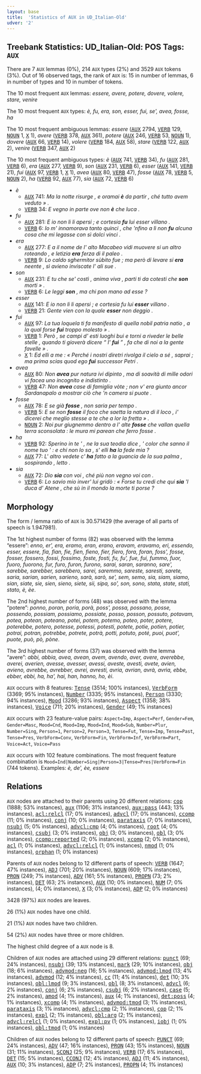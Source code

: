 ```yaml
---
layout: base
title:  'Statistics of AUX in UD_Italian-Old'
udver: '2'
---
```


## Treebank Statistics: UD_Italian-Old: POS Tags: `AUX`

There are 7 `AUX` lemmas (0%), 214 `AUX` types (2%) and 3529 `AUX` tokens (3%).
Out of 16 observed tags, the rank of `AUX` is: 15 in number of lemmas, 6 in number of types and 10 in number of tokens.

The 10 most frequent `AUX` lemmas: <em>essere, avere, potere, dovere, volere, stare, venire</em>

The 10 most frequent `AUX` types:  <em>è, fu, era, son, esser, fui, se', avea, fosse, ha</em>

The 10 most frequent ambiguous lemmas: <em>essere</em> (<tt><a href="it_old-pos-AUX.html">AUX</a></tt> 2794, <tt><a href="it_old-pos-VERB.html">VERB</a></tt> 129, <tt><a href="it_old-pos-NOUN.html">NOUN</a></tt> 1, <tt><a href="it_old-pos-X.html">X</a></tt> 1), <em>avere</em> (<tt><a href="it_old-pos-VERB.html">VERB</a></tt> 378, <tt><a href="it_old-pos-AUX.html">AUX</a></tt> 361), <em>potere</em> (<tt><a href="it_old-pos-AUX.html">AUX</a></tt> 246, <tt><a href="it_old-pos-VERB.html">VERB</a></tt> 53, <tt><a href="it_old-pos-NOUN.html">NOUN</a></tt> 1), <em>dovere</em> (<tt><a href="it_old-pos-AUX.html">AUX</a></tt> 66, <tt><a href="it_old-pos-VERB.html">VERB</a></tt> 14), <em>volere</em> (<tt><a href="it_old-pos-VERB.html">VERB</a></tt> 184, <tt><a href="it_old-pos-AUX.html">AUX</a></tt> 58), <em>stare</em> (<tt><a href="it_old-pos-VERB.html">VERB</a></tt> 122, <tt><a href="it_old-pos-AUX.html">AUX</a></tt> 2), <em>venire</em> (<tt><a href="it_old-pos-VERB.html">VERB</a></tt> 347, <tt><a href="it_old-pos-AUX.html">AUX</a></tt> 2)

The 10 most frequent ambiguous types:  <em>è</em> (<tt><a href="it_old-pos-AUX.html">AUX</a></tt> 741, <tt><a href="it_old-pos-VERB.html">VERB</a></tt> 34), <em>fu</em> (<tt><a href="it_old-pos-AUX.html">AUX</a></tt> 281, <tt><a href="it_old-pos-VERB.html">VERB</a></tt> 6), <em>era</em> (<tt><a href="it_old-pos-AUX.html">AUX</a></tt> 277, <tt><a href="it_old-pos-VERB.html">VERB</a></tt> 9), <em>son</em> (<tt><a href="it_old-pos-AUX.html">AUX</a></tt> 231, <tt><a href="it_old-pos-VERB.html">VERB</a></tt> 6), <em>esser</em> (<tt><a href="it_old-pos-AUX.html">AUX</a></tt> 141, <tt><a href="it_old-pos-VERB.html">VERB</a></tt> 21), <em>fui</em> (<tt><a href="it_old-pos-AUX.html">AUX</a></tt> 97, <tt><a href="it_old-pos-VERB.html">VERB</a></tt> 1, <tt><a href="it_old-pos-X.html">X</a></tt> 1), <em>avea</em> (<tt><a href="it_old-pos-AUX.html">AUX</a></tt> 80, <tt><a href="it_old-pos-VERB.html">VERB</a></tt> 47), <em>fosse</em> (<tt><a href="it_old-pos-AUX.html">AUX</a></tt> 78, <tt><a href="it_old-pos-VERB.html">VERB</a></tt> 5, <tt><a href="it_old-pos-NOUN.html">NOUN</a></tt> 2), <em>ha</em> (<tt><a href="it_old-pos-VERB.html">VERB</a></tt> 92, <tt><a href="it_old-pos-AUX.html">AUX</a></tt> 77), <em>sia</em> (<tt><a href="it_old-pos-AUX.html">AUX</a></tt> 72, <tt><a href="it_old-pos-VERB.html">VERB</a></tt> 6)


* <em>è</em>
  * <tt><a href="it_old-pos-AUX.html">AUX</a></tt> 741: <em>Ma la notte risurge , e oramai <b>è</b> da partir , ché tutto avem veduto » .</em>
  * <tt><a href="it_old-pos-VERB.html">VERB</a></tt> 34: <em>E vegno in parte ove non <b>è</b> che luca .</em>
* <em>fu</em>
  * <tt><a href="it_old-pos-AUX.html">AUX</a></tt> 281: <em>E io non li li apersi ; e cortesia <b>fu</b> lui esser villano .</em>
  * <tt><a href="it_old-pos-VERB.html">VERB</a></tt> 6: <em>Io m' innamorava tanto quinci , che 'nfino a lì non <b>fu</b> alcuna cosa che mi legasse con sì dolci vinci .</em>
* <em>era</em>
  * <tt><a href="it_old-pos-AUX.html">AUX</a></tt> 277: <em>E a il nome de l' alto Macabeo vidi muovere si un altro roteando , e letizia <b>era</b> ferza di il paleo .</em>
  * <tt><a href="it_old-pos-VERB.html">VERB</a></tt> 9: <em>Lo caldo sghermitor sùbito fue ; ma però di levare si <b>era</b> neente , sì avieno inviscate l' ali sue .</em>
* <em>son</em>
  * <tt><a href="it_old-pos-AUX.html">AUX</a></tt> 231: <em>E tu che se' costì , anima viva , parti ti da cotesti che <b>son</b> morti » .</em>
  * <tt><a href="it_old-pos-VERB.html">VERB</a></tt> 6: <em>Le leggi <b>son</b> , ma chi pon mano ad esse ?</em>
* <em>esser</em>
  * <tt><a href="it_old-pos-AUX.html">AUX</a></tt> 141: <em>E io non li li apersi ; e cortesia fu lui <b>esser</b> villano .</em>
  * <tt><a href="it_old-pos-VERB.html">VERB</a></tt> 21: <em>Gente vien con la quale <b>esser</b> non deggio .</em>
* <em>fui</em>
  * <tt><a href="it_old-pos-AUX.html">AUX</a></tt> 97: <em>La tua loquela ti fa manifesto di quella nobil patria natio , a la qual forse <b>fui</b> troppo molesto » .</em>
  * <tt><a href="it_old-pos-VERB.html">VERB</a></tt> 1: <em>Però , se campi d' esti luoghi bui e torni a riveder le belle stelle , quando ti gioverà dicere “ I' <b>fui</b> ” , fa che di noi a la gente favelle » .</em>
  * <tt><a href="it_old-pos-X.html">X</a></tt> 1: <em>Ed elli a me : « Perché i nostri diretri rivolga il cielo a sé , saprai ; ma prima scias quod ego <b>fui</b> successor Petri .</em>
* <em>avea</em>
  * <tt><a href="it_old-pos-AUX.html">AUX</a></tt> 80: <em>Non <b>avea</b> pur natura ivi dipinto , ma di soavità di mille odori vi facea uno incognito e indistinto .</em>
  * <tt><a href="it_old-pos-VERB.html">VERB</a></tt> 47: <em>Non <b>avea</b> case di famiglia vòte ; non v' era giunto ancor Sardanapalo a mostrar ciò che 'n camera si puote .</em>
* <em>fosse</em>
  * <tt><a href="it_old-pos-AUX.html">AUX</a></tt> 78: <em>E se già <b>fosse</b> , non saria per tempo .</em>
  * <tt><a href="it_old-pos-VERB.html">VERB</a></tt> 5: <em>E se non <b>fosse</b> il foco che saetta la natura di il loco , i' dicerei che meglio stesse a te che a lor la fretta » .</em>
  * <tt><a href="it_old-pos-NOUN.html">NOUN</a></tt> 2: <em>Noi pur giugnemmo dentro a l' alte <b>fosse</b> che vallan quella terra sconsolata : le mura mi parean che ferro fosse .</em>
* <em>ha</em>
  * <tt><a href="it_old-pos-VERB.html">VERB</a></tt> 92: <em>Sperino in te ' , ne la sua teodia dice , ' color che sanno il nome tuo ' : e chi non lo sa , s' elli <b>ha</b> la fede mia ?</em>
  * <tt><a href="it_old-pos-AUX.html">AUX</a></tt> 77: <em>L' altro vedete c' <b>ha</b> fatto a la guancia de la sua palma , sospirando , letto .</em>
* <em>sia</em>
  * <tt><a href="it_old-pos-AUX.html">AUX</a></tt> 72: <em>Dio <b>sia</b> con voi , ché più non vegno voi con .</em>
  * <tt><a href="it_old-pos-VERB.html">VERB</a></tt> 6: <em>Lo savio mio inver' lui gridò : « Forse tu credi che qui <b>sia</b> 'l duca d' Atene , che sù in il mondo la morte ti porse ?</em>

## Morphology

The form / lemma ratio of `AUX` is 30.571429 (the average of all parts of speech is 1.947981).

The 1st highest number of forms (82) was observed with the lemma “essere”: <em>enno, er', era, eramo, eran, erano, eravam, eravamo, eri, essendo, esser, essere, fia, fian, fie, fien, fieno, fier, fiero, fora, foran, foss', fosse, fosser, fossero, fossi, fossimo, foste, fosti, fu, fu', fue, fui, fummo, fuor, fuoro, fuorono, fur, furo, furon, furono, sarai, saran, saranno, sare', sarebbe, sarebber, sarebbero, sarei, saremmo, sareste, saresti, sarete, saria, sarian, sarien, sarieno, sarà, sarò, se', sem, semo, sia, siam, siamo, sian, siate, sie, sien, sieno, siete, sii, sipa, so', son, sono, stata, state, stati, stato, è, èe</em>.

The 2nd highest number of forms (48) was observed with the lemma “potere”: <em>ponno, poran, poria, porà, poss', possa, possano, posse, possendo, possiam, possiamo, possiate, posso, posson, possuto, potavam, potea, potean, poteano, potei, potem, potemo, poteo, poter, potere, poterebbe, potero, potesse, potessi, potesti, potete, potie, potien, potier, potrai, potran, potrebbe, potrete, potrà, potti, potuto, poté, puoi, puot', puote, può, pò, pòne</em>.

The 3rd highest number of forms (37) was observed with the lemma “avere”: <em>abbi, abbia, avea, avean, avem, avendo, aver, avere, averebbe, averei, averien, avesse, avesser, avessi, aveste, avesti, avete, avien, avieno, avrebbe, avrebber, avrei, avresti, avria, avrian, avrà, avrìa, ebbe, ebber, ebbi, ha, ha', hai, han, hanno, ho, èi</em>.

`AUX` occurs with 8 features: <tt><a href="it_old-feat-Tense.html">Tense</a></tt> (3514; 100% instances), <tt><a href="it_old-feat-VerbForm.html">VerbForm</a></tt> (3369; 95% instances), <tt><a href="it_old-feat-Number.html">Number</a></tt> (3335; 95% instances), <tt><a href="it_old-feat-Person.html">Person</a></tt> (3330; 94% instances), <tt><a href="it_old-feat-Mood.html">Mood</a></tt> (3286; 93% instances), <tt><a href="it_old-feat-Aspect.html">Aspect</a></tt> (1358; 38% instances), <tt><a href="it_old-feat-Voice.html">Voice</a></tt> (711; 20% instances), <tt><a href="it_old-feat-Gender.html">Gender</a></tt> (49; 1% instances)

`AUX` occurs with 23 feature-value pairs: `Aspect=Imp`, `Aspect=Perf`, `Gender=Fem`, `Gender=Masc`, `Mood=Cnd`, `Mood=Imp`, `Mood=Ind`, `Mood=Sub`, `Number=Plur`, `Number=Sing`, `Person=1`, `Person=2`, `Person=3`, `Tense=Fut`, `Tense=Imp`, `Tense=Past`, `Tense=Pres`, `VerbForm=Conv`, `VerbForm=Fin`, `VerbForm=Inf`, `VerbForm=Part`, `Voice=Act`, `Voice=Pass`

`AUX` occurs with 102 feature combinations.
The most frequent feature combination is `Mood=Ind|Number=Sing|Person=3|Tense=Pres|VerbForm=Fin` (744 tokens).
Examples: <em>è, de', èe, essere</em>


## Relations

`AUX` nodes are attached to their parents using 20 different relations: <tt><a href="it_old-dep-cop.html">cop</a></tt> (1888; 53% instances), <tt><a href="it_old-dep-aux.html">aux</a></tt> (1106; 31% instances), <tt><a href="it_old-dep-aux-pass.html">aux:pass</a></tt> (443; 13% instances), <tt><a href="it_old-dep-acl-relcl.html">acl:relcl</a></tt> (17; 0% instances), <tt><a href="it_old-dep-advcl.html">advcl</a></tt> (17; 0% instances), <tt><a href="it_old-dep-ccomp.html">ccomp</a></tt> (11; 0% instances), <tt><a href="it_old-dep-conj.html">conj</a></tt> (10; 0% instances), <tt><a href="it_old-dep-parataxis.html">parataxis</a></tt> (7; 0% instances), <tt><a href="it_old-dep-nsubj.html">nsubj</a></tt> (5; 0% instances), <tt><a href="it_old-dep-advcl-cmp.html">advcl:cmp</a></tt> (4; 0% instances), <tt><a href="it_old-dep-root.html">root</a></tt> (4; 0% instances), <tt><a href="it_old-dep-csubj.html">csubj</a></tt> (3; 0% instances), <tt><a href="it_old-dep-obj.html">obj</a></tt> (3; 0% instances), <tt><a href="it_old-dep-obl.html">obl</a></tt> (3; 0% instances), <tt><a href="it_old-dep-ccomp-reported.html">ccomp:reported</a></tt> (2; 0% instances), <tt><a href="it_old-dep-xcomp.html">xcomp</a></tt> (2; 0% instances), <tt><a href="it_old-dep-acl.html">acl</a></tt> (1; 0% instances), <tt><a href="it_old-dep-advcl-relcl.html">advcl:relcl</a></tt> (1; 0% instances), <tt><a href="it_old-dep-nmod.html">nmod</a></tt> (1; 0% instances), <tt><a href="it_old-dep-orphan.html">orphan</a></tt> (1; 0% instances)

Parents of `AUX` nodes belong to 12 different parts of speech: <tt><a href="it_old-pos-VERB.html">VERB</a></tt> (1647; 47% instances), <tt><a href="it_old-pos-ADJ.html">ADJ</a></tt> (701; 20% instances), <tt><a href="it_old-pos-NOUN.html">NOUN</a></tt> (609; 17% instances), <tt><a href="it_old-pos-PRON.html">PRON</a></tt> (249; 7% instances), <tt><a href="it_old-pos-ADV.html">ADV</a></tt> (161; 5% instances), <tt><a href="it_old-pos-PROPN.html">PROPN</a></tt> (73; 2% instances), <tt><a href="it_old-pos-DET.html">DET</a></tt> (63; 2% instances), <tt><a href="it_old-pos-AUX.html">AUX</a></tt> (10; 0% instances), <tt><a href="it_old-pos-NUM.html">NUM</a></tt> (7; 0% instances),  (4; 0% instances), <tt><a href="it_old-pos-X.html">X</a></tt> (3; 0% instances), <tt><a href="it_old-pos-ADP.html">ADP</a></tt> (2; 0% instances)

3428 (97%) `AUX` nodes are leaves.

26 (1%) `AUX` nodes have one child.

21 (1%) `AUX` nodes have two children.

54 (2%) `AUX` nodes have three or more children.

The highest child degree of a `AUX` node is 8.

Children of `AUX` nodes are attached using 29 different relations: <tt><a href="it_old-dep-punct.html">punct</a></tt> (69; 24% instances), <tt><a href="it_old-dep-nsubj.html">nsubj</a></tt> (39; 13% instances), <tt><a href="it_old-dep-mark.html">mark</a></tt> (29; 10% instances), <tt><a href="it_old-dep-obj.html">obj</a></tt> (18; 6% instances), <tt><a href="it_old-dep-advmod-neg.html">advmod:neg</a></tt> (16; 5% instances), <tt><a href="it_old-dep-advmod-lmod.html">advmod:lmod</a></tt> (13; 4% instances), <tt><a href="it_old-dep-advmod.html">advmod</a></tt> (12; 4% instances), <tt><a href="it_old-dep-cc.html">cc</a></tt> (11; 4% instances), <tt><a href="it_old-dep-det.html">det</a></tt> (10; 3% instances), <tt><a href="it_old-dep-obl-lmod.html">obl:lmod</a></tt> (9; 3% instances), <tt><a href="it_old-dep-obl.html">obl</a></tt> (8; 3% instances), <tt><a href="it_old-dep-advcl.html">advcl</a></tt> (6; 2% instances), <tt><a href="it_old-dep-conj.html">conj</a></tt> (6; 2% instances), <tt><a href="it_old-dep-csubj.html">csubj</a></tt> (6; 2% instances), <tt><a href="it_old-dep-case.html">case</a></tt> (5; 2% instances), <tt><a href="it_old-dep-amod.html">amod</a></tt> (4; 1% instances), <tt><a href="it_old-dep-aux.html">aux</a></tt> (4; 1% instances), <tt><a href="it_old-dep-det-poss.html">det:poss</a></tt> (4; 1% instances), <tt><a href="it_old-dep-xcomp.html">xcomp</a></tt> (4; 1% instances), <tt><a href="it_old-dep-advmod-tmod.html">advmod:tmod</a></tt> (3; 1% instances), <tt><a href="it_old-dep-parataxis.html">parataxis</a></tt> (3; 1% instances), <tt><a href="it_old-dep-advcl-cmp.html">advcl:cmp</a></tt> (2; 1% instances), <tt><a href="it_old-dep-cop.html">cop</a></tt> (2; 1% instances), <tt><a href="it_old-dep-expl.html">expl</a></tt> (2; 1% instances), <tt><a href="it_old-dep-obl-arg.html">obl:arg</a></tt> (2; 1% instances), <tt><a href="it_old-dep-advcl-relcl.html">advcl:relcl</a></tt> (1; 0% instances), <tt><a href="it_old-dep-expl-pv.html">expl:pv</a></tt> (1; 0% instances), <tt><a href="it_old-dep-iobj.html">iobj</a></tt> (1; 0% instances), <tt><a href="it_old-dep-obl-tmod.html">obl:tmod</a></tt> (1; 0% instances)

Children of `AUX` nodes belong to 12 different parts of speech: <tt><a href="it_old-pos-PUNCT.html">PUNCT</a></tt> (69; 24% instances), <tt><a href="it_old-pos-ADV.html">ADV</a></tt> (47; 16% instances), <tt><a href="it_old-pos-PRON.html">PRON</a></tt> (43; 15% instances), <tt><a href="it_old-pos-NOUN.html">NOUN</a></tt> (31; 11% instances), <tt><a href="it_old-pos-SCONJ.html">SCONJ</a></tt> (25; 9% instances), <tt><a href="it_old-pos-VERB.html">VERB</a></tt> (17; 6% instances), <tt><a href="it_old-pos-DET.html">DET</a></tt> (15; 5% instances), <tt><a href="it_old-pos-CCONJ.html">CCONJ</a></tt> (12; 4% instances), <tt><a href="it_old-pos-ADJ.html">ADJ</a></tt> (11; 4% instances), <tt><a href="it_old-pos-AUX.html">AUX</a></tt> (10; 3% instances), <tt><a href="it_old-pos-ADP.html">ADP</a></tt> (7; 2% instances), <tt><a href="it_old-pos-PROPN.html">PROPN</a></tt> (4; 1% instances)

